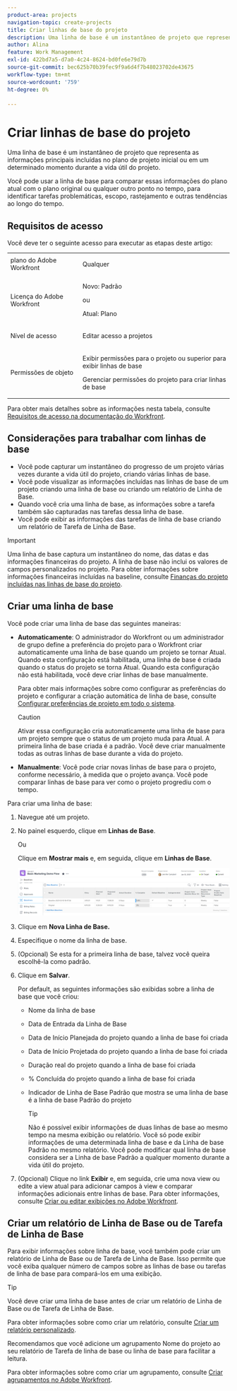 ```yaml
---
product-area: projects
navigation-topic: create-projects
title: Criar linhas de base do projeto
description: Uma linha de base é um instantâneo de projeto que representa as informações principais incluídas no plano de projeto inicial ou em um determinado momento durante a vida útil do projeto.
author: Alina
feature: Work Management
exl-id: 422bd7a5-d7a0-4c24-8624-bd0fe6e79d7b
source-git-commit: bec625b70b39fec9f9a6d4f7b48023702de43675
workflow-type: tm+mt
source-wordcount: '759'
ht-degree: 0%

---
```


# Criar linhas de base do projeto

<!-- Audited: 12/2023 -->

Uma linha de base é um instantâneo de projeto que representa as informações principais incluídas no plano de projeto inicial ou em um determinado momento durante a vida útil do projeto.

Você pode usar a linha de base para comparar essas informações do plano atual com o plano original ou qualquer outro ponto no tempo, para identificar tarefas problemáticas, escopo, rastejamento e outras tendências ao longo do tempo.

## Requisitos de acesso

<!--
drafted for P&P:

<table style="table-layout:auto"> 
 <col> 
 <col> 
 <tbody> 
  <tr> 
   <td role="rowheader">Adobe Workfront plan*</td> 
   <td> <p>Any</p> </td> 
  </tr> 
  <tr> 
   <td role="rowheader">Adobe Workfront license*</td> 
   <td> <p>Current license: Standard </p> 
   Or
   <p>Legacy license: Plan </p> 
   </td> 
  </tr> 
  <tr> 
   <td role="rowheader">Access level*</td> 
   <td> <p>Edit access to Projects</p> <p><b>NOTE</b>
   
   If you still don't have access, ask your Workfront administrator if they set additional restrictions in your access level. For information about access to projects, see <a href="../../../administration-and-setup/add-users/configure-and-grant-access/grant-access-projects.md" class="MCXref xref">Grant access to projects</a>. For information on how a Workfront administrator can change your access level, see <a href="../../../administration-and-setup/add-users/configure-and-grant-access/create-modify-access-levels.md" class="MCXref xref">Create or modify custom access levels</a>. </p> </td> 
  </tr> 
  <tr> 
   <td role="rowheader">Object permissions</td> 
   <td> <p>View permissions to the project or higher to view baselines</p> <p>Manage permissions to the project to create baselines</p> <p> For information about project permissions, see <a href="../../../workfront-basics/grant-and-request-access-to-objects/share-a-project.md" class="MCXref xref">Share a project in Adobe Workfront</a>.</p> <p>For information on requesting additional access, see <a href="../../../workfront-basics/grant-and-request-access-to-objects/request-access.md" class="MCXref xref">Request access to objects </a>.</p> </td> 
  </tr> 
 </tbody> 
</table>
-->

Você deve ter o seguinte acesso para executar as etapas deste artigo:

<table style="table-layout:auto"> 
 <col> 
 <col> 
 <tbody> 
  <tr> 
   <td role="rowheader">plano do Adobe Workfront</td> 
   <td> <p>Qualquer</p> </td> 
  </tr> 
  <tr> 
   <td role="rowheader">Licença do Adobe Workfront</td> 
    <td><p>Novo: Padrão</p>
        <p>ou</p>
        <p>Atual: Plano </p> </td> 
  </tr> 
  <tr> 
   <td role="rowheader">Nível de acesso</td> 
   <td> <p>Editar acesso a projetos</p> </td> 
  </tr> 
  <tr> 
   <td role="rowheader">Permissões de objeto</td> 
   <td> <p>Exibir permissões para o projeto ou superior para exibir linhas de base</p> <p>Gerenciar permissões do projeto para criar linhas de base</p> </td> 
  </tr> 
 </tbody> 
</table>

Para obter mais detalhes sobre as informações nesta tabela, consulte [Requisitos de acesso na documentação do Workfront](/help/quicksilver/administration-and-setup/add-users/access-levels-and-object-permissions/access-level-requirements-in-documentation.md).

## Considerações para trabalhar com linhas de base

* Você pode capturar um instantâneo do progresso de um projeto várias vezes durante a vida útil do projeto, criando várias linhas de base.
* Você pode visualizar as informações incluídas nas linhas de base de um projeto criando uma linha de base ou criando um relatório de Linha de Base.
* Quando você cria uma linha de base, as informações sobre a tarefa também são capturadas nas tarefas dessa linha de base.
* Você pode exibir as informações das tarefas de linha de base criando um relatório de Tarefa de Linha de Base.

>[!IMPORTANT]
>
>Uma linha de base captura um instantâneo do nome, das datas e das informações financeiras do projeto. A linha de base não inclui os valores de campos personalizados no projeto. Para obter informações sobre informações financeiras incluídas na baseline, consulte [Finanças do projeto incluídas nas linhas de base do projeto](../../../manage-work/projects/project-finances/project-finances-included-in-project-baselines.md).

## Criar uma linha de base

Você pode criar uma linha de base das seguintes maneiras:

* **Automaticamente**: O administrador do Workfront ou um administrador de grupo define a preferência do projeto para o Workfront criar automaticamente uma linha de base quando um projeto se tornar Atual. Quando esta configuração está habilitada, uma linha de base é criada quando o status do projeto se torna Atual. Quando esta configuração não está habilitada, você deve criar linhas de base manualmente.

  Para obter mais informações sobre como configurar as preferências do projeto e configurar a criação automática de linha de base, consulte [Configurar preferências de projeto em todo o sistema](../../../administration-and-setup/set-up-workfront/configure-system-defaults/set-project-preferences.md).

  >[!CAUTION]
  >
  >Ativar essa configuração cria automaticamente uma linha de base para um projeto sempre que o status de um projeto muda para Atual. A primeira linha de base criada é a padrão. Você deve criar manualmente todas as outras linhas de base durante a vida do projeto.

* **Manualmente**: Você pode criar novas linhas de base para o projeto, conforme necessário, à medida que o projeto avança. Você pode comparar linhas de base para ver como o projeto progrediu com o tempo.

Para criar uma linha de base:

1. Navegue até um projeto.
1. No painel esquerdo, clique em **Linhas de Base**.

   Ou

   Clique em **Mostrar mais** e, em seguida, clique em **Linhas de Base**.

   ![Seção Linhas de Base no projeto](assets/baselines-section-on-project-with-header.png)

1. Clique em **Nova Linha de Base.**
1. Especifique o nome da linha de base.
1. (Opcional) Se esta for a primeira linha de base, talvez você queira escolhê-la como padrão.
1. Clique em **Salvar**.

   Por default, as seguintes informações são exibidas sobre a linha de base que você criou:

   * Nome da linha de base
   * Data de Entrada da Linha de Base
   * Data de Início Planejada do projeto quando a linha de base foi criada
   * Data de Início Projetada do projeto quando a linha de base foi criada
   * Duração real do projeto quando a linha de base foi criada
   * % Concluída do projeto quando a linha de base foi criada
   * Indicador de Linha de Base Padrão que mostra se uma linha de base é a linha de base Padrão do projeto

     >[!TIP]
     >
     >Não é possível exibir informações de duas linhas de base ao mesmo tempo na mesma exibição ou relatório. Você só pode exibir informações de uma determinada linha de base e da Linha de base Padrão no mesmo relatório. Você pode modificar qual linha de base considera ser a Linha de base Padrão a qualquer momento durante a vida útil do projeto.

1. (Opcional) Clique no link **Exibir** e, em seguida, crie uma nova view ou edite a view atual para adicionar campos à view e comparar informações adicionais entre linhas de base. Para obter informações, consulte [Criar ou editar exibições no Adobe Workfront](/help/quicksilver/reports-and-dashboards/reports/reporting-elements/create-edit-views.md).

## Criar um relatório de Linha de Base ou de Tarefa de Linha de Base

Para exibir informações sobre linha de base, você também pode criar um relatório de Linha de Base ou de Tarefa de Linha de Base. Isso permite que você exiba qualquer número de campos sobre as linhas de base ou tarefas de linha de base para compará-los em uma exibição.

>[!TIP]
>
>Você deve criar uma linha de base antes de criar um relatório de Linha de Base ou de Tarefa de Linha de Base.

Para obter informações sobre como criar um relatório, consulte [Criar um relatório personalizado](../../../reports-and-dashboards/reports/creating-and-managing-reports/create-custom-report.md).

Recomendamos que você adicione um agrupamento Nome do projeto ao seu relatório de Tarefa de linha de base ou linha de base para facilitar a leitura.

Para obter informações sobre como criar um agrupamento, consulte [Criar agrupamentos no Adobe Workfront](../../../reports-and-dashboards/reports/reporting-elements/create-groupings.md).
